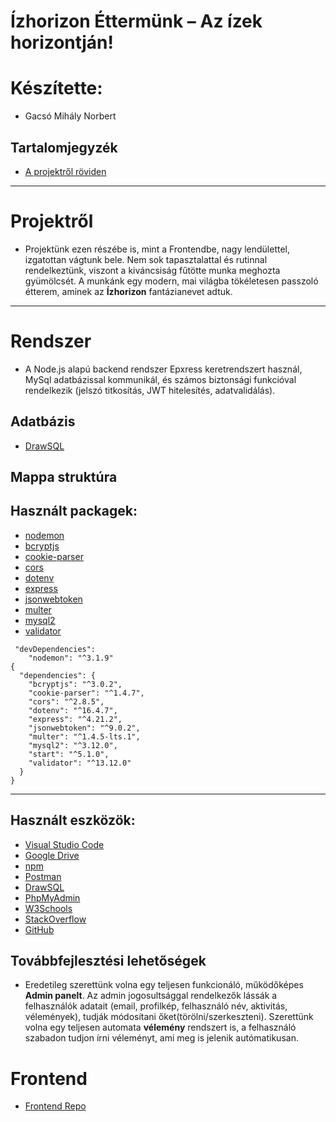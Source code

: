 # Ízhorizon Éttermünk – Az ízek horizontján!

# Készítette: 
- Gacsó Mihály Norbert

## Tartalomjegyzék

- [A projektről röviden](#Projektről)
---
# Projektről

- Projektünk ezen részébe is, mint a Frontendbe, nagy lendülettel, izgatottan vágtunk bele. Nem sok tapasztalattal és rutinnal rendelkeztünk, viszont a kiváncsiság fűtötte munka meghozta gyümölcsét. A munkánk egy modern, mai világba tökéletesen passzoló étterem, aminek az **Ízhorizon** fantázianevet adtuk.

---
# Rendszer
*  A Node.js alapú backend rendszer Epxress keretrendszert használ, MySql adatbázissal kommunikál, és számos biztonsági funkcióval rendelkezik (jelszó titkosítás, JWT hitelesítés, adatvalidálás).
## Adatbázis
- [DrawSQL](https://drawsql.app/teams/mihaly8/diagrams/izhorizon)

## Mappa struktúra




## Használt packagek:
-  [nodemon](https://www.npmjs.com/package/nodemon)
-  [bcryptjs](https://www.npmjs.com/package/bcryptjs)
-  [cookie-parser](https://www.npmjs.com/package/cookie-parser) 
-  [cors](https://www.npmjs.com/package/cors)
-  [dotenv](https://www.npmjs.com/package/dotenv) 
-  [express](https://www.npmjs.com/package/express) 
-  [jsonwebtoken](https://www.npmjs.com/package/jsonwebtoken)
-  [multer](https://www.npmjs.com/package/multer)
-  [mysql2](https://www.npmjs.com/package/mysql2)
-  [validator](https://www.npmjs.com/package/validator)

```
 "devDependencies": 
    "nodemon": "^3.1.9"
{
  "dependencies": {
    "bcryptjs": "^3.0.2",
    "cookie-parser": "^1.4.7",
    "cors": "^2.8.5",
    "dotenv": "^16.4.7",
    "express": "^4.21.2",
    "jsonwebtoken": "^9.0.2",
    "multer": "^1.4.5-lts.1",
    "mysql2": "^3.12.0",
    "start": "^5.1.0",
    "validator": "^13.12.0"
  }
}

```
---
## Használt eszközök: 
-  [Visual Studio Code](https://code.visualstudio.com/)
-  [Google Drive](https://workspace.google.com/products/drive/)
-  [npm](https://www.npmjs.com/)
-  [Postman](https://documenter.getpostman.com/view/38478490/2sB2j3ABfe)
-  [DrawSQL](https://drawsql.app/teams/niki-5/diagrams/izhorizon)
-  [PhpMyAdmin]()
-  [W3Schools](https://www.w3schools.com/)
-  [StackOverflow](https://stackoverflow.com/questions)
-  [GitHub](https://github.com/mihaly81/izhorizon)

## Továbbfejlesztési lehetőségek

- Eredetileg szerettünk volna egy teljesen funkcionáló, működőképes **Admin panelt**. Az admin jogosultsággal rendelkezők lássák a felhasználók adatait (email, profilkép, felhasználó név, aktivitás, vélemények), tudják módosítani őket(törölni/szerkeszteni). Szerettünk volna egy teljesen automata **vélemény** rendszert is, a felhasználó szabadon tudjon írni véleményt, ami meg is jelenik autómatikusan. 

# Frontend
- [Frontend Repo](https://github.com/nikolett21/niki.frontend)